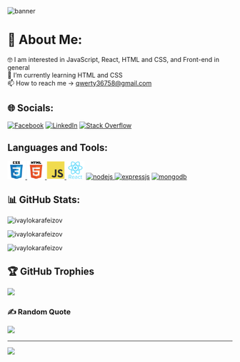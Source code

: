 ![banner](https://user-images.githubusercontent.com/106147027/180193858-754b3910-117d-4a98-af3a-24f163f516dc.png) 

# 💫 About Me:
🤓 I am interested in JavaScript, React, HTML and CSS, and Front-end in general<br>🌱 I’m currently learning HTML and CSS<br>📫 How to reach me -> qwerty36758@gmail.com
 
## 🌐 Socials:
[![Facebook](https://img.shields.io/badge/Facebook-1877F2?style=for-the-badge&logo=facebook&logoColor=white)](https://www.facebook.com/ivailo.k16/) [![LinkedIn](https://img.shields.io/badge/LinkedIn-0077B5?style=for-the-badge&logo=linkedin&logoColor=white)](https://www.linkedin.com/in/ivaylo-karafeizov-53918a249/) [![Stack Overflow](https://img.shields.io/badge/-Stackoverflow-FE7A16?style=for-the-badge&logo=stack-overflow&logoColor=white)](https://stackoverflow.com/users/19797275)

<h2 align="left">Languages and Tools:</h2>
<p align="left"> <a href="https://www.w3schools.com/css/" target="_blank" rel="noreferrer"> <img src="https://raw.githubusercontent.com/devicons/devicon/master/icons/css3/css3-original-wordmark.svg" alt="css3" width="40" height="40"/> </a> <a href="https://www.w3.org/html/" target="_blank" rel="noreferrer"> <img src="https://raw.githubusercontent.com/devicons/devicon/master/icons/html5/html5-original-wordmark.svg" alt="html5" width="40" height="40"/> </a> <a href="https://developer.mozilla.org/en-US/docs/Web/JavaScript" target="_blank" rel="noreferrer"> <img src="https://raw.githubusercontent.com/devicons/devicon/master/icons/javascript/javascript-original.svg" alt="javascript" width="40" height="40"/> </a> <a href="https://reactjs.org/" target="_blank" rel="noreferrer"> <img src="https://raw.githubusercontent.com/devicons/devicon/master/icons/react/react-original-wordmark.svg" alt="react" width="40" height="40"/></a>  <a href="https://nodejs.org/en" target="_blank" rel="noreferrer"> <img src="https://pluralsight2.imgix.net/paths/images/nodejs-45adbe594d.png" alt="nodejs" width="50" height="50"/></a><a href="https://expressjs.com/" target="_blank" rel="noreferrer"> <img src="https://velog.velcdn.com/images/younghwan/post/06ec8f0d-0232-47d0-b0e2-a59dea5daeb5/image.svg" alt="expressjs" width="50" height="50"/></a> <a href="https://www.mongodb.com/" target="_blank" rel="noreferrer"> <img src="https://www.helenjoscott.com/wp-content/uploads/2022/01/mongodb_standard.png" alt="mongodb" width="100" height="50"/></a>  </p>

## 📊 GitHub Stats:  
<p><img src="https://github-readme-stats.vercel.app/api?username=ivaylokarafeizov&show_icons=true&locale=en&theme=gotham" alt="ivaylokarafeizov" /></p> 
<p><img src="https://github-readme-streak-stats.herokuapp.com/?user=ivaylokarafeizov&theme=gotham" alt="ivaylokarafeizov" /></p>
<p><img src="https://github-readme-stats.vercel.app/api/top-langs?username=ivaylokarafeizov&show_icons=true&locale=en&layout=compact&theme=gotham" alt="ivaylokarafeizov" /></p> 


## 🏆 GitHub Trophies
![](https://github-profile-trophy.vercel.app/?username=ivaylokarafeizov&theme=tokyonight&no-frame=false&no-bg=false&margin-w=4)

### ✍️ Random Quote
![](https://quotes-github-readme.vercel.app/api?type=horizontal&theme=gruvbox)

---
[![](https://visitcount.itsvg.in/api?id=ivaylokarafeizov&icon=2&color=8)](https://visitcount.itsvg.in)

